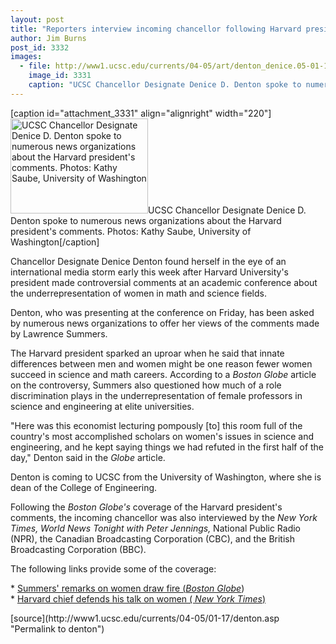 ```yaml
---
layout: post
title: "Reporters interview incoming chancellor following Harvard president's comments"
author: Jim Burns
post_id: 3332
images:
  - file: http://www1.ucsc.edu/currents/04-05/art/denton_denice.05-01-17.jpg
    image_id: 3331
    caption: "UCSC Chancellor Designate Denice D. Denton spoke to numerous news organizations about the Harvard president's comments. Photos: Kathy Saube, University of Washington"
---
```


[caption id="attachment_3331" align="alignright" width="220"]<a href="http://localhost/mysite/wp-content/uploads/2005/01/denton_denice.05-01-17.jpg"><img class="size-full wp-image-3331" src="http://localhost/mysite/wp-content/uploads/2005/01/denton_denice.05-01-17.jpg" alt="UCSC Chancellor Designate Denice D. Denton spoke to numerous news organizations about the Harvard president's comments. Photos: Kathy Saube, University of Washington" width="220" height="152" /></a>UCSC Chancellor Designate Denice D. Denton spoke to numerous news organizations about the Harvard president's comments. Photos: Kathy Saube, University of Washington[/caption]
<a name="content" id="content"></a>
<p>
  Chancellor Designate Denice Denton found herself in the eye of an international media storm early this week after Harvard University's president made controversial comments at an academic conference about the underrepresentation of women in math and science fields.
</p>
<p>
  Denton, who was presenting at the conference on Friday, has been asked by numerous news organizations to offer her views of the comments made by Lawrence Summers.
</p>
<p>
  The Harvard president sparked an uproar when he said that innate differences between men and women might be one reason fewer women succeed in science and math careers. According to a <i>Boston Globe</i> article on the controversy, Summers also questioned how much of a role discrimination plays in the underrepresentation of female professors in science and engineering at elite universities.<br>
</p>
<p>
  "Here was this economist lecturing pompously [to] this room full of the country's most accomplished scholars on women's issues in science and engineering, and he kept saying things we had refuted in the first half of the day," Denton said in the <i>Globe</i> article.
</p>
<p>
  Denton is coming to UCSC from the University of Washington, where she is dean of the College of Engineering.<br>
</p>
<p>
  Following the <i>Boston Globe's</i> coverage of the Harvard president's comments, the incoming chancellor was also interviewed by the <i>New York Times, World News Tonight with Peter Jennings,</i> National Public Radio (NPR), the Canadian Broadcasting Corporation (CBC), and the British Broadcasting Corporation (BBC).<br>
</p>
<p>
  The following links provide some of the coverage:
</p>
<p>
  * <a href="http://www.boston.com/news/education/higher/articles/2005/01/17/summers_remarks_on_women_draw_fire/">Summers' remarks on women draw fire (<i>Boston Globe</i></a>)<br>
  * <a href="http://www.nytimes.com/2005/01/18/national/18harvard.html?hp&amp;ex=1106024400&amp;en=ae01f767e933e68a&amp;ei=5094&amp;partner=homepage">Harvard chief defends his talk on women ( <i>New York Times</i>)</a><br>
</p>
[source](http://www1.ucsc.edu/currents/04-05/01-17/denton.asp "Permalink to denton")
